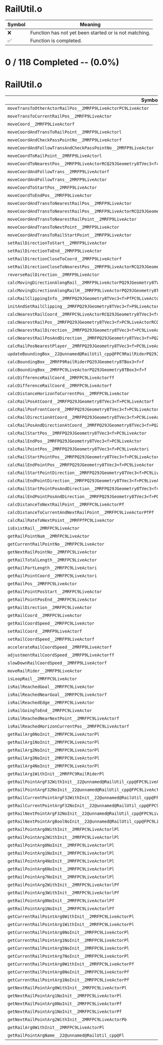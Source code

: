 # RailUtil.o
| Symbol | Meaning 
| ------------- | ------------- 
| :x: | Function has not yet been started or is not matching. 
| :white_check_mark: | Function is completed. 


# 0 / 118 Completed -- (0.0%)
# RailUtil.o
| Symbol | Decompiled? |
| ------------- | ------------- |
| `moveTransToOtherActorRailPos__2MRFP9LiveActorPC9LiveActor` | :x: |
| `moveTransToCurrentRailPos__2MRFP9LiveActor` | :x: |
| `moveCoord__2MRFP9LiveActorf` | :x: |
| `moveCoordAndTransToRailPoint__2MRFP9LiveActorl` | :x: |
| `moveCoordAndCheckPassPointNo__2MRFP9LiveActorf` | :x: |
| `moveCoordAndFollowTransAndCheckPassPointNo__2MRFP9LiveActor` | :x: |
| `moveCoordToRailPoint__2MRFP9LiveActorl` | :x: |
| `moveCoordToNearestPos__2MRFP9LiveActorRCQ29JGeometry8TVec3<f>` | :x: |
| `moveCoordAndFollowTrans__2MRFP9LiveActorf` | :x: |
| `moveCoordAndFollowTrans__2MRFP9LiveActor` | :x: |
| `moveCoordToStartPos__2MRFP9LiveActor` | :x: |
| `moveCoordToEndPos__2MRFP9LiveActor` | :x: |
| `moveCoordAndTransToNearestRailPos__2MRFP9LiveActor` | :x: |
| `moveCoordAndTransToNearestRailPos__2MRFP9LiveActorRCQ29JGeometry8TVec3<f>` | :x: |
| `moveCoordAndTransToNearestRailPoint__2MRFP9LiveActor` | :x: |
| `moveCoordAndTransToNextPoint__2MRFP9LiveActor` | :x: |
| `moveCoordAndTransToRailStartPoint__2MRFP9LiveActor` | :x: |
| `setRailDirectionToStart__2MRFP9LiveActor` | :x: |
| `setRailDirectionToEnd__2MRFP9LiveActor` | :x: |
| `setRailDirectionCloseToCoord__2MRFP9LiveActorf` | :x: |
| `setRailDirectionCloseToNearestPos__2MRFP9LiveActorRCQ29JGeometry8TVec3<f>` | :x: |
| `reverseRailDirection__2MRFP9LiveActor` | :x: |
| `calcMovingDirectionAlongRail__2MRFP9LiveActorPQ29JGeometry8TVec3<f>RCQ29JGeometry8TVec3<f>fbPb` | :x: |
| `calcMovingDirectionAlongRailH__2MRFP9LiveActorPQ29JGeometry8TVec3<f>RCQ29JGeometry8TVec3<f>fPb` | :x: |
| `calcRailClippingInfo__2MRFPQ29JGeometry8TVec3<f>PfPC9LiveActorff` | :x: |
| `initAndSetRailClipping__2MRFPQ29JGeometry8TVec3<f>P9LiveActorff` | :x: |
| `calcNearestRailCoord__2MRFPC9LiveActorRCQ29JGeometry8TVec3<f>` | :x: |
| `calcNearestRailPos__2MRFPQ29JGeometry8TVec3<f>PC9LiveActorRCQ29JGeometry8TVec3<f>` | :x: |
| `calcNearestRailDirection__2MRFPQ29JGeometry8TVec3<f>PC9LiveActorRCQ29JGeometry8TVec3<f>` | :x: |
| `calcNearestRailPosAndDirection__2MRFPQ29JGeometry8TVec3<f>PQ29JGeometry8TVec3<f>PC9LiveActorRCQ29JGeometry8TVec3<f>` | :x: |
| `calcRailPosNearestPlayer__2MRFPQ29JGeometry8TVec3<f>PC9LiveActor` | :x: |
| `updateBoundingBox__22@unnamed@RailUtil_cpp@FPC9RailRiderPQ29JGeometry8TBox3<f>` | :x: |
| `calcBoundingBox__2MRFP9RailRiderPQ29JGeometry8TBox3<f>f` | :x: |
| `calcBoundingBox__2MRFPC9LiveActorPQ29JGeometry8TBox3<f>f` | :x: |
| `calcDifferenceRailCoord__2MRFPC9LiveActorff` | :x: |
| `calcDifferenceRailCoord__2MRFPC9LiveActorf` | :x: |
| `calcDistanceHorizonToCurrentPos__2MRFPC9LiveActor` | :x: |
| `calcRailPosAtCoord__2MRFPQ29JGeometry8TVec3<f>PC9LiveActorf` | :x: |
| `calcRailPosFrontCoord__2MRFPQ29JGeometry8TVec3<f>PC9LiveActorf` | :x: |
| `calcRailDirectionAtCoord__2MRFPQ29JGeometry8TVec3<f>PC9LiveActorf` | :x: |
| `calcRailPosAndDirectionAtCoord__2MRFPQ29JGeometry8TVec3<f>PQ29JGeometry8TVec3<f>PC9LiveActorf` | :x: |
| `calcRailStartPos__2MRFPQ29JGeometry8TVec3<f>PC9LiveActor` | :x: |
| `calcRailEndPos__2MRFPQ29JGeometry8TVec3<f>PC9LiveActor` | :x: |
| `calcRailPointPos__2MRFPQ29JGeometry8TVec3<f>PC9LiveActori` | :x: |
| `calcRailStartPointPos__2MRFPQ29JGeometry8TVec3<f>PC9LiveActor` | :x: |
| `calcRailEndPointPos__2MRFPQ29JGeometry8TVec3<f>PC9LiveActor` | :x: |
| `calcRailStartPointDirection__2MRFPQ29JGeometry8TVec3<f>PC9LiveActor` | :x: |
| `calcRailEndPointDirection__2MRFPQ29JGeometry8TVec3<f>PC9LiveActor` | :x: |
| `calcRailStartPointPosAndDirection__2MRFPQ29JGeometry8TVec3<f>PQ29JGeometry8TVec3<f>PC9LiveActor` | :x: |
| `calcRailEndPointPosAndDirection__2MRFPQ29JGeometry8TVec3<f>PQ29JGeometry8TVec3<f>PC9LiveActor` | :x: |
| `calcDistanceToNextRailPoint__2MRFPC9LiveActorPf` | :x: |
| `calcDistanceToCurrentAndNextRailPoint__2MRFPC9LiveActorPfPf` | :x: |
| `calcRailRateToNextPoint__2MRFPfPC9LiveActor` | :x: |
| `isExistRail__2MRFPC9LiveActor` | :x: |
| `getRailPointNum__2MRFPC9LiveActor` | :x: |
| `getCurrentRailPointNo__2MRFPC9LiveActor` | :x: |
| `getNextRailPointNo__2MRFPC9LiveActor` | :x: |
| `getRailTotalLength__2MRFPC9LiveActor` | :x: |
| `getRailPartLength__2MRFPC9LiveActori` | :x: |
| `getRailPointCoord__2MRFPC9LiveActori` | :x: |
| `getRailPos__2MRFPC9LiveActor` | :x: |
| `getRailPointPosStart__2MRFPC9LiveActor` | :x: |
| `getRailPointPosEnd__2MRFPC9LiveActor` | :x: |
| `getRailDirection__2MRFPC9LiveActor` | :x: |
| `getRailCoord__2MRFPC9LiveActor` | :x: |
| `getRailCoordSpeed__2MRFPC9LiveActor` | :x: |
| `setRailCoord__2MRFP9LiveActorf` | :x: |
| `setRailCoordSpeed__2MRFP9LiveActorf` | :x: |
| `accelerateRailCoordSpeed__2MRFP9LiveActorf` | :x: |
| `adjustmentRailCoordSpeed__2MRFP9LiveActorff` | :x: |
| `slowDownRailCoordSpeed__2MRFP9LiveActorf` | :x: |
| `moveRailRider__2MRFP9LiveActor` | :x: |
| `isLoopRail__2MRFPC9LiveActor` | :x: |
| `isRailReachedGoal__2MRFPC9LiveActor` | :x: |
| `isRailReachedNearGoal__2MRFPC9LiveActorf` | :x: |
| `isRailReachedEdge__2MRFPC9LiveActor` | :x: |
| `isRailGoingToEnd__2MRFPC9LiveActor` | :x: |
| `isRailReachedNearNextPoint__2MRFPC9LiveActorf` | :x: |
| `isRailReachedHorizonCurrentPos__2MRFPC9LiveActorf` | :x: |
| `getRailArg0NoInit__2MRFPC9LiveActorPl` | :x: |
| `getRailArg1NoInit__2MRFPC9LiveActorPl` | :x: |
| `getRailArg2NoInit__2MRFPC9LiveActorPl` | :x: |
| `getRailArg3NoInit__2MRFPC9LiveActorPl` | :x: |
| `getRailArg4NoInit__2MRFPC9LiveActorPl` | :x: |
| `getRailArg1WithInit__2MRFPC9RailRiderPl` | :x: |
| `getRailPointArgF32WithInit__22@unnamed@RailUtil_cpp@FPC9LiveActorllPf` | :x: |
| `getRailPointArgF32NoInit__22@unnamed@RailUtil_cpp@FPC9LiveActorllPf` | :x: |
| `getRailCurrentPointArgF32WithInit__22@unnamed@RailUtil_cpp@FPC9LiveActorlPf` | :x: |
| `getRailCurrentPointArgF32NoInit__22@unnamed@RailUtil_cpp@FPC9LiveActorlPf` | :x: |
| `getRailNextPointArgF32NoInit__22@unnamed@RailUtil_cpp@FPC9LiveActorlPf` | :x: |
| `getRailNextPointArgBoolNoInit__22@unnamed@RailUtil_cpp@FPC9LiveActorlPb` | :x: |
| `getRailPointArg0WithInit__2MRFPC9LiveActorlPl` | :x: |
| `getRailPointArg2WithInit__2MRFPC9LiveActorlPl` | :x: |
| `getRailPointArg0NoInit__2MRFPC9LiveActorlPl` | :x: |
| `getRailPointArg1NoInit__2MRFPC9LiveActorlPl` | :x: |
| `getRailPointArg4NoInit__2MRFPC9LiveActorlPl` | :x: |
| `getRailPointArg6NoInit__2MRFPC9LiveActorlPl` | :x: |
| `getRailPointArg7NoInit__2MRFPC9LiveActorlPl` | :x: |
| `getRailPointArg2WithInit__2MRFPC9LiveActorlPf` | :x: |
| `getRailPointArg3WithInit__2MRFPC9LiveActorlPf` | :x: |
| `getRailPointArg0NoInit__2MRFPC9LiveActorlPf` | :x: |
| `getRailPointArg1NoInit__2MRFPC9LiveActorlPf` | :x: |
| `getCurrentRailPointArg0WithInit__2MRFPC9LiveActorPl` | :x: |
| `getCurrentRailPointArg1WithInit__2MRFPC9LiveActorPl` | :x: |
| `getCurrentRailPointArg0NoInit__2MRFPC9LiveActorPl` | :x: |
| `getCurrentRailPointArg1NoInit__2MRFPC9LiveActorPl` | :x: |
| `getCurrentRailPointArg5NoInit__2MRFPC9LiveActorPl` | :x: |
| `getCurrentRailPointArg7NoInit__2MRFPC9LiveActorPl` | :x: |
| `getCurrentRailPointArg0WithInit__2MRFPC9LiveActorPf` | :x: |
| `getCurrentRailPointArg0NoInit__2MRFPC9LiveActorPf` | :x: |
| `getCurrentRailPointArg1NoInit__2MRFPC9LiveActorPf` | :x: |
| `getNextRailPointArg0WithInit__2MRFPC9LiveActorPl` | :x: |
| `getNextRailPointArg1NoInit__2MRFPC9LiveActorPl` | :x: |
| `getNextRailPointArg0NoInit__2MRFPC9LiveActorPf` | :x: |
| `getNextRailPointArg1NoInit__2MRFPC9LiveActorPf` | :x: |
| `getNextRailPointArg2WithInit__2MRFPC9LiveActorPb` | :x: |
| `getRailArg0WithInit__2MRFPC9LiveActorPl` | :x: |
| `getRailPointArgName__22@unnamed@RailUtil_cpp@Fl` | :x: |
